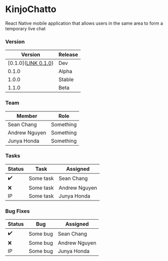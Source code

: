 # KinjoChatto

React Native mobile application that allows users in the same area to form a temporary live chat

### Version

| Version | Release |
| ------------- | ------------- |
| [0.1.0]([LINK 0.1.0]) | Dev |
| 0.1.0 | Alpha |
| 1.0.0 | Stable |
| 1.1.0 | Beta |

[LINK 0.1.0]: https://github.com/seanarwa/KinjoChatto/commit/0e03ea4d5258e5edba655a659e5167cc8442ff38

### Team

| Member | Role |
| ------------- | ------------- |
| Sean Chang  | Something  |
| Andrew Nguyen  | Something  |
| Junya Honda  | Something  |



### Tasks

| Status | Task | Assigned |
| ------------- | ------------- | ------------- |
| ✔️ | Some task | Sean Chang |
| ❌ | Some task | Andrew Nguyen |
| IP | Some task | Junya Honda |



### Bug Fixes

| Status | Bug | Assigned |
| ------------- | ------------- | ------------- |
| ✔️ | Some bug | Sean Chang |
| ❌ | Some bug | Andrew Nguyen |
| IP | Some bug | Junya Honda |
